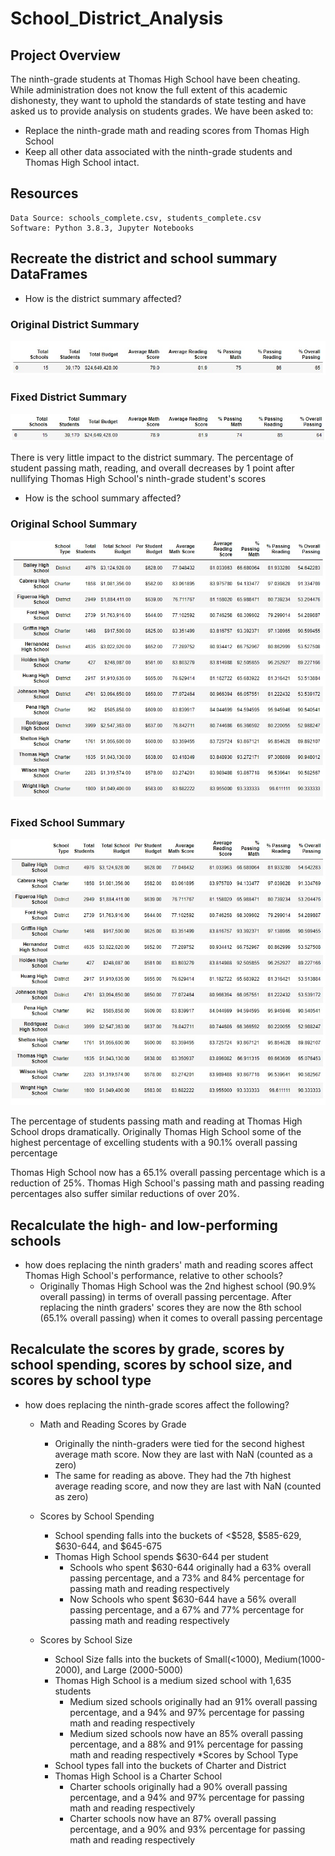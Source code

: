 # School_District_Analysis
## Project Overview
The ninth-grade students  at Thomas High School have been cheating. While administration does not know the full extent of this academic dishonesty, they want to uphold the standards of state testing and have asked us to provide analysis on students grades. We have been asked to:
* Replace the ninth-grade math and reading scores from Thomas High School
* Keep all other data associated with the ninth-grade students and Thomas High School intact.

## Resources
	Data Source: schools_complete.csv, students_complete.csv
	Software: Python 3.8.3, Jupyter Notebooks

## Recreate the district and school summary DataFrames
* How is the district summary affected?
### Original District Summary
![Original District Summary](https://github.com/n-toy/School_District_Analysis/blob/master/Resources/District_summary_original.jpg)

### Fixed District Summary
![Fixed District Summary](https://github.com/n-toy/School_District_Analysis/blob/master/Resources/District_summary_fixed.jpg)

There is very little impact to the district summary. The percentage of student passing math, reading, and overall decreases by 1 point after nullifying Thomas High School's ninth-grade student's scores

* How is the school summary affected?
### Original School Summary
![Original School Summary](https://github.com/n-toy/School_District_Analysis/blob/master/Resources/school_summary_original.jpg)

### Fixed School Summary
![Fixed School Summary](https://github.com/n-toy/School_District_Analysis/blob/master/Resources/school_summary_fixed.jpg)

The percentage of students passing math and reading at Thomas High School drops dramatically. Originally Thomas High School some of the highest percentage of excelling students with a 90.1% overall passing percentage

Thomas High School now has a 65.1% overall passing percentage which is a reduction of 25%. Thomas High School's passing math and passing reading percentages also suffer similar reductions of over 20%.

## Recalculate the high- and low-performing schools
* how does replacing the ninth graders' math and reading scores affect Thomas High School's performance, relative to other schools?
  * Originally Thomas High School was the 2nd highest school (90.9% overall passing) in terms of overall passing percentage. After replacing the ninth graders' scores they are now the 8th school (65.1% overall passing) when it comes to overall passing percentage


## Recalculate the scores by grade, scores by school spending, scores by school size, and scores by school type
* how does replacing the ninth-grade scores affect the following? 
  * Math and Reading Scores by Grade
    * Originally the ninth-graders were tied for the second highest average math score. Now they are last with NaN (counted as a zero)
	* The same for reading as above. They had the 7th highest average reading score, and now they are last with NaN (counted as zero)
  * Scores by School Spending
	* School spending falls into the buckets of <$528, $585-629, $630-644, and $645-675
	* Thomas High School spends $630-644 per student
	  * Schools who spent $630-644 originally had a 63% overall passing percentage, and a 73% and 84% percentage for passing math and reading respectively
	  * Now Schools who spent $630-644 have a 56% overall passing percentage, and a 67% and 77% percentage for passing math and reading respectively
	  
  * Scores by School Size
	* School Size falls into the buckets of Small(<1000), Medium(1000-2000), and Large (2000-5000)
	* Thomas High School is a medium sized school with 1,635 students
	  * Medium sized schools originally had an 91% overall passing percentage, and a 94% and 97% percentage for passing math and reading respectively
	  * Medium sized schools now have an 85% overall passing percentage, and a 88% and 91% percentage for passing math and reading respectively
  *Scores by School Type
	* School types fall into the buckets of Charter and District
	* Thomas High School is a Charter School
	  * Charter schools originally had a 90% overall passing percentage, and a 94% and 97% percentage for passing math and reading respectively
	  * Charter schools now have an 87% overall passing percentage, and a 90% and 93% percentage for passing math and reading respectively





















